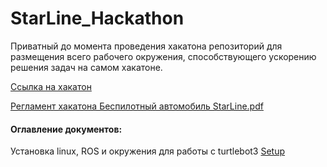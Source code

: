 # StarLine_Hackathon
Приватный до момента проведения хакатона  репозиторий для размещения всего рабочего окружения, способствующего ускорению решения задач на самом хакатоне.

[Ссылка на хакатон](https://robofinist.ru/event/info/short/id/339)

[Регламент хакатона Беспилотный автомобиль StarLine.pdf](docs/src/Regulations.pdf) 

#### Оглавление документов:

Установка linux, ROS и окружения для работы с turtlebot3 [Setup](./docs/Setup.md)

